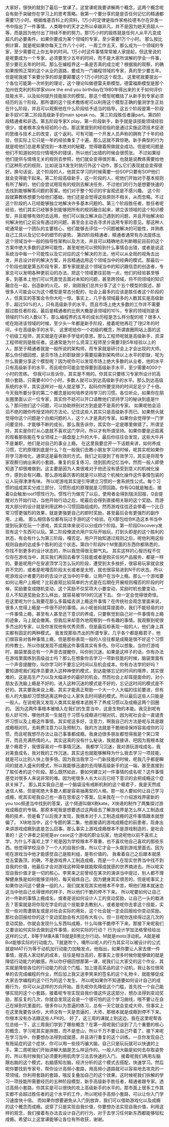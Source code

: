 大家好，很快的就到了最后一堂课了。这堂课呢我要讲解两个概念，这两个概念呢会有助于突破你在学习上的思考策略。我第一个要分享的是是否任何记忆的精通都需要1万小时。根据维基百科上的资料，1万小时定律是指作家格拉德韦尔在异类一书中指出了一件事情，人类眼中的天才之所以卓越非凡，并不是因为她天资超人一等，而是因为他付出了持续不断的努力。那1万小时的锻炼就是任何人从平凡变成超凡的必要条件。如果你要成为某个领域的专家，至少需要1万个小时。
那么按比例计算，就是呢如果你每天工作八个小时，一周工作五天，那么成为一个领域的专家，至少需要花上你五年的时间。1万小时这件事情常常被人家提起，但这里说的是呢要成为一个专家，必须要至少五年的时间，而不是大家所误解的学会一件事，至少要花五年的时间。那么在编程界这一条是否真的成立呢？根据我的观察，的确如果按照正常的这个从业的道路，要成为一门编程领域的专家，真的至少要五年。但是呢我接下来要分享的却是要颠覆这个1万小时的这个观念。
这里呢我要提出一个各位可能第一次听到的理论，这个理论叫做德雷夫斯模型。德雷福斯模型是那个加州伯克利的科学家store the end you birthday在1980年得出来的关于如何评价技能水平，以及如何提升技能层次的模型。那这个模型呢概括了从新手到专家必须经历的五个阶段。那所谓的这个技术教练呢可以利用这个模型正确的量测学生正处在什么阶段，并且可以观察他在什么阶段给予适当的指导。这五个阶段是第一阶段新手奴VC第二阶段高级新手的main speak no。
第三阶段胜任者康part。第四阶段精通者和非选。第五阶段专家X play。第一阶段新手，新手就是该技能领域经验很少，或者根本没有经验的小白。那这里提到的经验指的是通过实施这项技术促进的思维与技术上的改变，这个返利。可有可能一个开发人员声称的拥有了十年的经验，但实际上它只是一年的经验重复了十遍，那么这就不算惊艳。新手典型的行为就是呢他们总是希望找到一本绝对的秘籍，觉得跟着照做就会成功。但是呢问题是他们不知道如何应付情境外的错误，所以他们出错的时候会很慌张。
不过如果给他们提供与情境无关的规则去参照，他们就会变得很厉害。也就是说教练需要给他们这种形式的规则，比如说当X发生时执行外这个动作，那么它们表现就会变得很好。换句话说，这个阶段的人，他其实学习的时候需要一份SOP只要有SOP他们就会变得能干起来。第二阶段高级新手，这一阶段的人，呢他们开始对于基本规则有所了解的，他们会尝试用现有的规则去解决任务，不过他们的行为是想要快速的去找到能够解答问题的答案。他们对于整个知识的宇宙观还是不感兴趣。
这个阶段就算教练想要为给他们基础，他们还是会觉得这些原则不相关，从而忽略。不过这个阶段的人已经能够独立地解决许多基本问题的。第三个阶段胜任者，胜任者呢经验，他们其实已经够多到能够把所有的规则融合起来，建立该领域的这个知识模型，并且能够有效的去运用，他们可以独立解决自己遇到的问题，并且开始解决如何解决他们之前没有遇过的问题，甚至会主动去寻求并运用专家的意见。那这种人呢通常是一个团队的主要核心，他们能够去评估一个问题被解决的可能性，并熟练自己工具以及记忆中的细节的姿势。
第四阶段精通者，精通者通常有办法提炼出这个领域当中一般的指导性架构以及方法，并且可以精确地去判断眼前目前的这个方案中绝大多数的这种可能性，甚至呢他可以预知到什么事情会出错，或者是说这系统当中每一个可能性以及它对应的这个解决的方法，他可以从全局的视角去出发，并且设计好的解决方案，并且精通运用这个领域当中的经典的模式。那最后一个阶段也就是第五阶段专家，那专家就是这个领域当中的知识跟信息的创造者，专家总可以发明各种更前沿的办法，把这个领域更往前拖一点，他们的经验甚至够多，到基本上他们可以凭直觉去面对未知的问题，甚至跨领域，将不同领域的知识融合在一起，创造新的火花。
好，刚刚我们总共分享了这个五个模型的叙述，那很多人可能会以为这个模型是常态分配的，社会上最多的应该是胜任者这个阶段的人，但真实的答案会令你大吃一惊。事实上，几乎各领域最多的人数其实是高级新手，超过50%的人，只有高级新手的水平。而且市场上绝大多数的工作并不需要超过胜任者阶段。最后是精通者的比例大概是该领域的10%，专家的领域则是该领域的1%的人数以下。那么编程界的五年的成长历程是怎么样分配的呢？很多人呢在刚进该领域的时候，至少头一年都是新手阶段，接着呢他再花了1到2年的时间，卡在高级新手的水平。
这里呢给你一个初级的概念，所谓直圈网站上面的这个初级工程师，其实就是在讲新手学徒的意思。那么工程师呢就是高级新手，资深工程师呢则是胜任者。这通常是为什么资深工程师至少需要3到5年经验以上的人。那至于精通者就是一般所说的架构师，而专家就是研讨会上才会出现的大师。那么你仔细回想，是否市场上的职缺很少需要招募到架构师以上水平的职缺，呢为什么我要分享这个模型呢？因为呢你可以发现市场上绝大多数的从业者，他的水平只有高级新手的水平，而且呢你可能会觉得要到高级新手水平，至少需要4000个小时的苦练。
但我可以告诉你，其实是不用的。你其实只要练习专家所设计的高频小套路，只需要400个小时，多数人就可以到达高级新手的水平。那么到达高级系统的水平，其实这样对一般人就足够了。起码你所要坚持的时间足足少了十倍。今天我所要分享的第二个概念是如何培养坚持学习的习惯。各位听众，如果你在朋友圈里面认识一位专家，其实你不妨可以开口请教他们坚持学习的秘诀到底是什么？那问他们这个问题，可以协助辨别对方到底是不是真的专家。
如果呢他会滔滔不绝的跟你传授坚持的方法论，记住这些人其实只是高级新手而已。如果劈头就觉得你这个问题是个白痴问题的人，这个人才是真的专家。如果你会觉得学一门学问要坚持，才能够不断的成长。那么我告诉你，其实你一定是哪里做错了。所谓坚持，其实是你打从心底就不喜欢这门学问，所以才有所谓坚持。如果你要是近距离的观看那些能在专业领域上一路盘旋上升的大牛，最后你往往会发现，这些大牛并不是兼职，他们是对自己的事业上瘾。
在这里我要岔开一下话题来讲，如何养成习惯，它的原理到底是什么？在一般我们去教小朋友学习的时候，呢其实呢如果你将学习游戏化，通常这是最有效的方式。我们之前提到了有效学习，其实是将观专家观察归纳出来的小套路，重复的反复练习，烧到肌肉记忆当中。然而一般人即使知道了却很难做到。这主要是因为人类很难对于他还没有感受到意义的机械化操作，感到会有兴趣。那么游戏最厉害的就是可以把这个机械化操作这件事情包装的让人玩得津津有味。
所以呢游戏其实是引导建立习惯的一套系统性公式。每个习惯的组成其实分成三部分，习惯形成的原理就是习惯回路。你有QQ就是触击。接着Q会触发root1惯性行为。惯性行为做完了以后，使用者会得到瑞沃回报，Q会提醒对方开始行动，当他开始行动之后，呢最后会得到直接相关联的这个奖励。而游戏大部分的设计就是利用这种小习惯回路组成的。然而游戏往往还会带着一个比日常习惯更强烈的效果，就是更强更自己的即时奖励，甚至最后会有更强烈的副作用，上瘾。
那么相信各位都有玩过手游的这个经验。在X那包给你K选这本书当中提到玩家在玩一个游戏，其实具体来说可以分成四个阶段。第一阶段Discovery发现有这个东西可以玩。第二阶段俺波点用户实际开始玩，打到头即是的这个胜利的状态，有会有什么为第三阶段，嘎否定。用户开始知道过规则之后，呢他利用这些规则自由的达成多个胜利的这个状态。第四个阶段N个M里面的东西你都熟悉的，你找不到更多的设计状态的，所以我觉得很无聊气丸。
其实这样的心智历程不仅仅存在游戏当中，其实我们再回去看学习技能或者是购买任何产品服务，都是一样的。要是呢用户在安波顶学习怎么玩的阶段，遭受到太多挫折，很容易玩家就会放弃不完的，或者是呢嘎否阶段太长或者是太短，就也很容易进到N干的状态。所以呢游戏设计者要巧妙的去设计这当中的平衡，让用户在当中上瘾。那么一个游戏要如何让用户上瘾呢？比较直观比较简单的方式是在后期在开展规则嘎否的阶段的时候，奖励要变成随机变动，这个奖励不仅奖项大小要变动，奖励时机也要变动，一旦人不知道奖励会怎么样出，就容易被1919的沉迷下去。
你一定会觉得很奇怪。在这里呢为什么我要花那么多篇幅去讲上瘾这件事情？在传统社会观念里面来说，很多人觉得上瘾是一件很不好的事情。从小呢爸妈就耳提面命，我们不能轻易的对一件事情上瘾，甚至有人甚至还下意识的养成，只要察觉到自己对一件事情有上瘾的迹象，马上就会撤离。但我后来却意外地观察到一件有趣的事情。我观察到呢很多杰出的专家，以及你发现他有优秀资质，但是最后却表现一般的人，他们身上其实都有固定的两种模式。
我发现那些杰出的所谓专家，几乎各个都是瘾君子，他们很容易对各种事情上瘾，但是那些表现一般的人往往都是成瘾是很不好这个习惯的传教士。所以你就发现不成瘾这件事情其实有多伤。你可以想象。当你打游戏时，脑袋里面总有一个声音去提醒你，叫你别沉迷。如果是这样子的话，你有办法在游戏里面练到高级战士吗？那么在想象你去学习一项新技能的时候，脑袋里面有一个声音提醒你，叫你学习时不要忘记时间以及机会成本。你有办法学的好吗？
要知道呢我们程序员要进入这种神使的模式，到达能够忘记的时间的境界，其实很难的，这是高生产力以及大幅进步的最好的机会。然而社会上却耳提面命的，对小朋友去洗脑上瘾是不好的。进入这种沉迷的模式是不好的，忘记这时间的模式是不好的。其实要我来说上瘾，其实才能真正帮助一个大一个人大幅的往前要进，但有些人的大脑却习惯想逃离这种会让人家失去时间感的模式。所以最后这些人只能是一般人。在说呢我又发现人类其实是根本逃脱不了养成习惯以及成瘾这两个回圈的。
因为这两件事根本被植入在我们的生意当中，这是生物的本能。我见到呢有些人好可怜，哪他终其一生就在于习惯与成瘾进行相对抗，因为呢社会会一直谴责坏习惯以及上瘾这件事情。其实呢这多好，注意力，啊我自己的方法是呢与其是跟成瘾相对抗，去耗费注意力以及预制力。我的方法就是干脆继续保持容易成你的习惯，而且呢我想尽办法让自己事事都成瘾。我身边很多朋友都觉得我是个笑口常开，而且充满热情的人。其实这真的没有什么秘诀，我就直接讲，吧因为我根本就是个瘾君子，我很容易对一件事情沉迷。
我都学习沉迷，我对游玩游戏成名，我对美食成名，我对我的工作沉迷。其实这也就能够解释为什么我去学习一项技能，就是可以比别人快上很多倍。因为我当我学习一门新技能的时候，呢我几乎都是瞬间的就进入盛米的模式，所以我能够迅速的去闯够高级新手的这一端，甚至直接到了胜任者的这个阶段。那么既然如此，要如何建立对一件事情的成名呢？这件事情感觉对很多人来说非常的难。因为呢很多人长大以后已经下意识的会把成瘾这个症状关掉了。
那么其实我自己是一个脑袋没有戒断机制的这个瘾君子，我是天然成迷信人格，但是呢绝大多数人都是容易抽离型的人格。那一般人要如何让自己学习成瘾，呢其实呢我自己也一直在思索这个答案。后来我在一个介绍游戏界密新的you too频道当中找到的答案，这个频道叫做X刷kate。X快递的制作了两集探讨游戏成瘾症的专辑。那原本呢我是想要透过这两级去了解游戏界是怎么样人工制造成瘾的技术，但是看了以后我才发现，我根本对于人工制造成瘾的这件事情跟本就想偏了。
X块地当中，这个专题的第二集，他直接请的游戏成瘾症的前患者，现身出来讲游戏成瘾到底是怎么回事。那么事实上游戏成瘾根本不是游戏制造的，是社会害的！这个讲者之前呢是av case这个游戏的职业玩家，他说呢他以前不喜欢上学，为什么不喜欢上学？呢是因为学校根本不尊重，也不喜欢他自己喜欢的那些东西。他觉得学校没杀了一个人的自我价值，所以它才会一头栽到游戏里面去。因为呢在游戏当中他才能感觉自己是胜利组，是有价值的。
我看着自己之后跟本就感觉五雷轰顶。的确，不是游戏界人工制造成瘾，而是一个人在现实世界当中找不到自我的价值，他最后才会对游戏这种简单就能取得成就感的世界摘进去。所以呢实现自我价值才是一切的核心。李笑来之前曾经在某次的演讲当中提过，别人都不理解健身族是如何能够坚持的，每天锻炼自己。因为健身其实很苦的。但是呢事实上如果你访问这个健身一组的人，我们就发现其实他根本不辛苦，啊他们根本就迷恋这当中他自己长得很帅的样子，所以他们干脆的停不下来。
所以呢要如何让自己对一件新的事情上瘾成名，或者是说如何设计人工的变动奖励，让自己一头的栽进去？答案就是将你现在学会的这个技能拿去教别人，或者是呢你去拿这个技能，实现一些对周遭朋友或是对社会实际的用处，这个社会就一定会回报给你变动奖励。那社会回报给你的这个变动奖励会有大回有大有小。但一旦呢你连续得过这几次的变动奖励，你就会发现什么东西叫成瘾，什么叫做干脆停不下来。那接下来呢我们又要谈如何实际去做到这件事情，如何实际的行动？
行为设计学加法格曾经给出这样的公式，B等于M乘A乘TB就是B黑比尔行动。M就是moto浮动机。A就是被Bot能够实际的行动能力。T就是吹个。噢所以呢人的行为其实可以被设计的公式就是MAT行为等于动机加行动能力加触发点。他指出，如果你要让人家去做一件事情，提高人家动机的成本，往往是相当高的，那事实上很多时候你能够做的就是降低行动能力的敏感。所以你仔细回想那第一课，呢我们让大家交的这个作业，其实就是降低各位的行动能力的这个门槛，加上提高奖品的这个动机，我让各位很简单的去完成编程的作业，然后加上我又送李笑来的签名的这个礼物卡，就能够促成大家去学编程的这个行为的这个发生。
所以呢如果你不知道要如何设计自己的成瘾行为，你可以从这样的方向开始。首先呢你先降低这个门槛，首先找一个自己能够实现的这个小套路，接着呢专攻实现自我价值这件这这部分，想办法得到变动奖励，那反复的几次，你就会发现这会是一个很可怕的这个学习曲线，哦不要让在自己在掉到坑里面的。很多你以为苦逼的练习，总有一天它就会变成大师，但事实上在这里我要告诉你，大师没有一天是苦逼的，大师，那根本就是成瘾到停不下来。你根本没有办法跟这些人PK的。
好了，这三周的课就上到这边，我在这里呢帮各位总结一下，这三周我们学到了哪些概念？在第一周呢我们谈到了几个重要的核心的概念，学习呢其实是拼图，而不是登山，所以千万不要让自己吓着了。接下来呢在学习当中，你要想办法得到成就感，并且进行重复的这个训练。一旦你发现自己有拖延症的这个症状，你可以用一些技巧骗大脑，自己只是玩玩就可以快速的上手。第二周呢我们开始讲解大脑是怎么样运作的。一般人的大脑是如何去存取姿势的，所以有时候我们必须要利用肌肉学习法去快速的入门。
接着呢我们再用左脑跟右脑的这个模式，右脑感知左脑，经济分析的这个模式去搭配，快速学习。然后呢你要找到专家号，帮你设计高频小套路，用高频小道路就可以容易地去攻克的一项领域。你利用套路的套路，哦反复叠加自己的这个效果。这时候呢我们拆解的学习一项技能所需要经历的五种阶段模型，新手高级新手胜任者，精通者跟专家。透过高频小套路，你其实是可以很快的攻上高级新手的水平的。那市面上很多工作其实都不会超过胜任者的这个水平的工作，所以呢经手高频小套路，可以让你入门学习速度快十倍。
而如果你想要避免从入门到放弃，我们可以借助游戏化以及成瘾的这个概念而成瘾。说穿了只是实现自我价值，你要想办法实现自我价值，利用这样的观念，我们接着有办法去设计自己的行为，对于去学习任何新东西都能够轻松成瘾。希望以上这堂课能够让各位有所收获，谢谢。